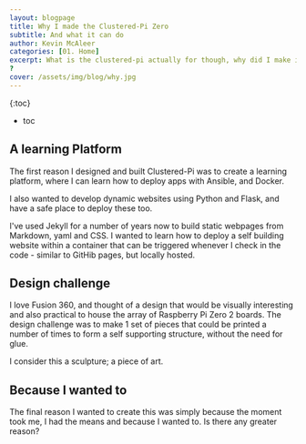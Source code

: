 ```yaml
---
layout: blogpage
title: Why I made the Clustered-Pi Zero 
subtitle: And what it can do
author: Kevin McAleer
categories: [01. Home]
excerpt: What is the clustered-pi actually for though, why did I make it
?
cover: /assets/img/blog/why.jpg
---
```


{:toc}
* toc

## A learning Platform
The first reason I designed and built Clustered-Pi was to create a learning platform, where I can learn how to deploy apps with Ansible, and Docker.

I also wanted to develop dynamic websites using Python and Flask, and have a safe place to deploy these too.

I've used Jekyll for a number of years now to build static webpages from Markdown, yaml and CSS. I wanted to learn how to deploy a self building website within a container that can be triggered whenever I check in the code - similar to GitHib pages, but locally hosted.

## Design challenge
I love Fusion 360, and thought of a design that would be visually interesting and also practical to house the array of Raspberry Pi Zero 2 boards.
The design challenge was to make 1 set of pieces that could be printed a number of times to form a self supporting structure, without the need for glue.

I consider this a sculpture; a piece of art.

## Because I wanted to
The final reason I wanted to create this was simply because the moment took me, I had the means and because I wanted to. Is there any greater reason?